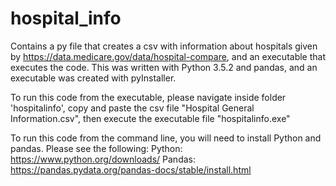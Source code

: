# hospital_info
Contains a py file that creates a csv with information about hospitals given by https://data.medicare.gov/data/hospital-compare, and an executable that executes the code. 
This was written with Python 3.5.2 and pandas, and an executable was created with pyInstaller. 

To run this code from the executable, please navigate inside folder 'hospitalinfo', copy and paste the csv file "Hospital General Information.csv", then execute the executable file "hospitalinfo.exe"

To run this code from the command line, you will need to install Python and pandas. Please see the following: 
Python: https://www.python.org/downloads/
Pandas: https://pandas.pydata.org/pandas-docs/stable/install.html

